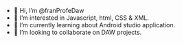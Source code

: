 - 👋 Hi, I’m @franProfeDaw
- 👀 I’m interested in Javascript, html, CSS & XML.
- 🌱 I’m currently learning about Android studio application.
- 💞️ I’m looking to collaborate on DAW projects.

<!---
franProfeDaw/franProfeDaw is a ✨ special ✨ repository because its `README.md` (this file) appears on your GitHub profile.
You can click the Preview link to take a look at your changes.
--->
